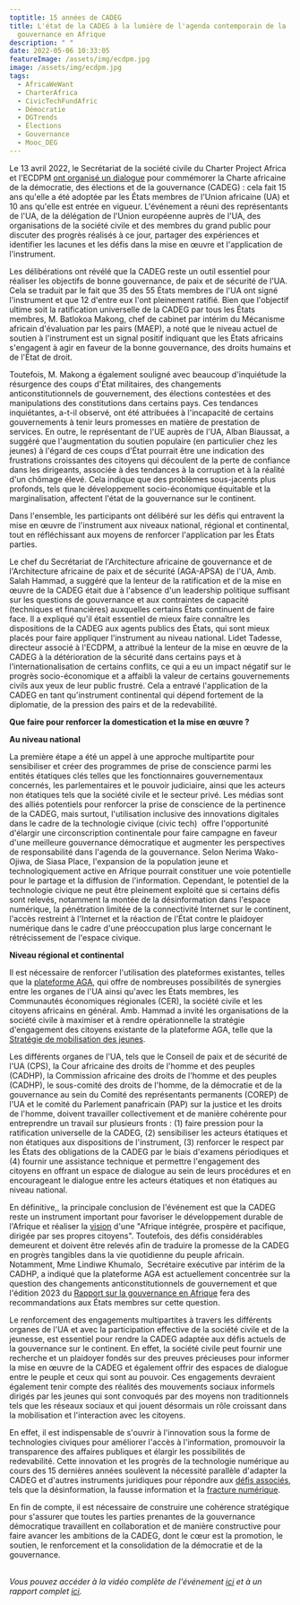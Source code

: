 ```yaml
---
toptitle: 15 années de CADEG
title: L'état de la CADEG à la lumière de l'agenda contemporain de la
  gouvernance en Afrique
description: " "
date: 2022-05-06 10:33:05
featureImage: /assets/img/ecdpm.jpg
image: /assets/img/ecdpm.jpg
tags:
  - AfricaWeWant
  - CharterAfrica
  - CivicTechFundAfric
  - Démocratie
  - DGTrends
  - Élections
  - Gouvernance
  - Mooc_DEG
---
```

Le 13 avril 2022, le Secrétariat de la société civile du Charter Project Africa et l'ECDPM [ont organisé un dialogue](https://ecdpm.org/events/advancing-pan-african-governance-agenda/) pour commémorer la Charte africaine de la démocratie, des élections et de la gouvernance (CADEG) : cela fait 15 ans qu'elle a été adoptée par les États membres de l'Union africaine (UA) et 10 ans qu'elle est entrée en vigueur. L'événement a réuni des représentants de l'UA, de la délégation de l'Union européenne auprès de l'UA, des organisations de la société civile et des membres du grand public pour discuter des progrès réalisés à ce jour, partager des expériences et identifier les lacunes et les défis dans la mise en œuvre et l'application de l'instrument.

Les délibérations ont révélé que la CADEG reste un outil essentiel pour réaliser les objectifs de bonne gouvernance, de paix et de sécurité de l'UA. Cela se traduit par le fait que 35 des 55 États membres de l'UA ont signé l'instrument et que 12 d'entre eux l'ont pleinement ratifié. Bien que l'objectif ultime soit la ratification universelle de la CADEG par tous les États membres, M. Batlokoa Makong, chef de cabinet par intérim du Mécanisme africain d'évaluation par les pairs (MAEP), a noté que le niveau actuel de soutien à l'instrument est un signal positif indiquant que les États africains s'engagent à agir en faveur de la bonne gouvernance, des droits humains et de l'État de droit.

Toutefois, M. Makong a également souligné avec beaucoup d'inquiétude la résurgence des coups d'État militaires, des changements anticonstitutionnels de gouvernement, des élections contestées et des manipulations des constitutions dans certains pays. Ces tendances inquiétantes, a-t-il observé, ont été attribuées à l'incapacité de certains gouvernements à tenir leurs promesses en matière de prestation de services. En outre, le représentant de l'UE auprès de l'UA, Alban Biaussat, a suggéré que l'augmentation du soutien populaire (en particulier chez les jeunes) à l'égard de ces coups d'État pourrait être une indication des frustrations croissantes des citoyens qui découlent de la perte de confiance dans les dirigeants, associée à des tendances à la corruption et à la réalité d'un chômage élevé. Cela indique que des problèmes sous-jacents plus profonds, tels que le développement socio-économique équitable et la marginalisation, affectent l'état de la gouvernance sur le continent.

Dans l'ensemble, les participants ont délibéré sur les défis qui entravent la mise en œuvre de l'instrument aux niveaux national, régional et continental, tout en réfléchissant aux moyens de renforcer l'application par les États parties.

Le chef du Secrétariat de l'Architecture africaine de gouvernance et de l'Architecture africaine de paix et de sécurité (AGA-APSA) de l'UA, Amb. Salah Hammad, a suggéré que la lenteur de la ratification et de la mise en œuvre de la CADEG était due à l'absence d'un leadership politique suffisant sur les questions de gouvernance et aux contraintes de capacité (techniques et financières) auxquelles certains États continuent de faire face. Il a expliqué qu'il était essentiel de mieux faire connaître les dispositions de la CADEG aux agents publics des États, qui sont mieux placés pour faire appliquer l'instrument au niveau national. Lidet Tadesse, directeur associé à l'ECDPM, a attribué la lenteur de la mise en œuvre de la CADEG à la détérioration de la sécurité dans certains pays et à l'internationalisation de certains conflits, ce qui a eu un impact négatif sur le progrès socio-économique et a affaibli la valeur de certains gouvernements civils aux yeux de leur public frustré. Cela a entravé l'application de la CADEG en tant qu'instrument continental qui dépend fortement de la diplomatie, de la pression des pairs et de la redevabilité. 



**Que faire pour renforcer la domestication et la mise en œuvre ?**

**Au niveau national**

La première étape a été un appel à une approche multipartite pour sensibiliser et créer des programmes de prise de conscience parmi les entités étatiques clés telles que les fonctionnaires gouvernementaux concernés, les parlementaires et le pouvoir judiciaire, ainsi que les acteurs non étatiques tels que la société civile et le secteur privé. Les médias sont des alliés potentiels pour renforcer la prise de conscience de la pertinence de la CADEG, mais surtout, l'utilisation inclusive des innovations digitales dans le cadre de la technologie civique (civic tech)  offre l'opportunité d'élargir une circonscription continentale pour faire campagne en faveur d'une meilleure gouvernance démocratique et augmenter les perspectives de responsabilité dans l'agenda de la gouvernance. Selon Nerima Wako-Ojiwa, de Siasa Place, l'expansion de la population jeune et technologiquement active en Afrique pourrait constituer une voie potentielle pour le partage et la diffusion de l'information. Cependant, le potentiel de la technologie civique ne peut être pleinement exploité que si certains défis sont relevés, notamment la montée de la désinformation dans l'espace numérique, la pénétration limitée de la connectivité Internet sur le continent, l'accès restreint à l'Internet et la réaction de l'État contre le plaidoyer numérique dans le cadre d'une préoccupation plus large concernant le rétrécissement de l'espace civique.

**Niveau régional et continental** 

Il est nécessaire de renforcer l'utilisation des plateformes existantes, telles que la [plateforme AGA](https://au.int/en/aga?msclkid=e3beb4d0c56a11ec856134022471b39c), qui offre de nombreuses possibilités de synergies entre les organes de l'UA ainsi qu'avec les États membres, les Communautés économiques régionales (CER), la société civile et les citoyens africains en général. Amb. Hammad a invité les organisations de la société civile à maximiser et à rendre opérationnelle la stratégie d'engagement des citoyens existante de la plateforme AGA, telle que la [Stratégie de mobilisation des jeunes](https://au.int/sites/default/files/documents/38528-doc-aga_yes_french_web.pdf).  

Les différents organes de l'UA, tels que le Conseil de paix et de sécurité de l'UA (CPS), la Cour africaine des droits de l'homme et des peuples (CADHP), la Commission africaine des droits de l'homme et des peuples (CADHP), le sous-comité des droits de l'homme, de la démocratie et de la gouvernance au sein du Comité des représentants permanents (COREP) de l'UA et le comité du Parlement panafricain (PAP) sur la justice et les droits de l'homme, doivent travailler collectivement et de manière cohérente pour entreprendre un travail sur plusieurs fronts : (1) faire pression pour la ratification universelle de la CADEG, (2) sensibiliser les acteurs étatiques et non étatiques aux dispositions de l'instrument, (3) renforcer le respect par les États des obligations de la CADEG par le biais d'examens périodiques et (4) fournir une assistance technique et permettre l'engagement des citoyens en offrant un espace de dialogue au sein de leurs procédures et en encourageant le dialogue entre les acteurs étatiques et non étatiques au niveau national.

En définitive,, la principale conclusion de l'événement est que la CADEG reste un instrument important pour favoriser le développement durable de l'Afrique et réaliser la [vision](https://au.int/en/about/vision) d'une "Afrique intégrée, prospère et pacifique, dirigée par ses propres citoyens". Toutefois, des défis considérables demeurent et doivent être relevés afin de traduire la promesse de la CADEG en progrès tangibles dans la vie quotidienne du peuple africain. Notamment, Mme Lindiwe Khumalo,  Secrétaire exécutive par intérim de la CADHP, a indiqué que la plateforme AGA est actuellement concentrée sur la question des changements anticonstitutionnels de gouvernement et que l'édition 2023 du [Rapport sur la gouvernance en Afrique](https://www.africannewspage.net/2022/03/26/op-ed-unveiling-the-2021-african-governance-futures-scenarios-by-eddy-maloka/) fera des recommandations aux États membres sur cette question.

Le renforcement des engagements multipartites à travers les différents organes de l'UA et avec la participation effective de la société civile et de la jeunesse, est essentiel pour rendre la CADEG adaptée aux défis actuels de la gouvernance sur le continent. En effet, la société civile peut fournir une recherche et un plaidoyer fondés sur des preuves précieuses pour informer la mise en œuvre de la CADEG et également offrir des espaces de dialogue entre le peuple et ceux qui sont au pouvoir. Ces engagements devraient également tenir compte des réalités des mouvements sociaux informels dirigés par les jeunes qui sont convoqués par des moyens non traditionnels tels que les réseaux sociaux et qui jouent désormais un rôle croissant dans la mobilisation et l'interaction avec les citoyens.

En effet, il est indispensable de s'ouvrir à l'innovation sous la forme de technologies civiques pour améliorer l'accès à l'information, promouvoir la transparence des affaires publiques et élargir les possibilités de redevabilité. Cette innovation et les progrès de la technologie numérique au cours des 15 dernières années soulèvent la nécessité parallèle d'adapter la CADEG et d'autres instruments juridiques pour répondre aux [défis associés](https://achpr.org/sessions/resolutions?id=504&msclkid=addc0794c56811ec8734aff09670e5b3), tels que la désinformation, la fausse information et la [fracture numérique](https://www.africaportal.org/features/covid-19-implications-of-the-pandemic-for-the-digital-divide-in-africa/?msclkid=1398ae46c56811ec9c7b8cd17ccd0d99).

En fin de compte, il est nécessaire de construire une cohérence stratégique pour s'assurer que toutes les parties prenantes de la gouvernance démocratique travaillent en collaboration et de manière constructive pour faire avancer les ambitions de la CADEG, dont le cœur est la promotion, le soutien, le renforcement et la consolidation de la démocratie et de la gouvernance.

\
*Vous pouvez accéder à la vidéo complète de l'événement [ici](https://youtu.be/TLCPJi1E8T0) et à un rapport complet [ici](https://ecdpm.org/wp-content/uploads/FR-Key-Highlights-Outcome-Document-15th-anniversary-of-adoption-of-ACDEG-Final-April-2022.pdf).*
